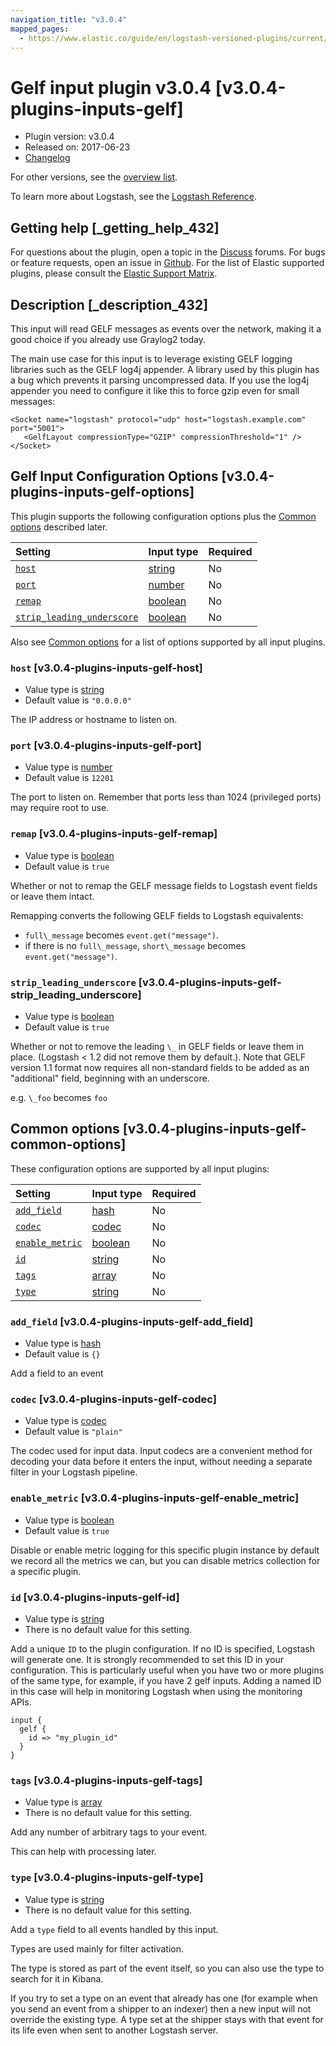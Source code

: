 ```yaml
---
navigation_title: "v3.0.4"
mapped_pages:
  - https://www.elastic.co/guide/en/logstash-versioned-plugins/current/v3.0.4-plugins-inputs-gelf.html
---
```


# Gelf input plugin v3.0.4 [v3.0.4-plugins-inputs-gelf]

* Plugin version: v3.0.4
* Released on: 2017-06-23
* [Changelog](https://github.com/logstash-plugins/logstash-input-gelf/blob/v3.0.4/CHANGELOG.md)

For other versions, see the [overview list](input-gelf-index.md).

To learn more about Logstash, see the [Logstash Reference](https://www.elastic.co/guide/en/logstash/current/index.html).

## Getting help [_getting_help_432]

For questions about the plugin, open a topic in the [Discuss](http://discuss.elastic.co) forums. For bugs or feature requests, open an issue in [Github](https://github.com/logstash-plugins/logstash-input-gelf). For the list of Elastic supported plugins, please consult the [Elastic Support Matrix](https://www.elastic.co/support/matrix#matrix_logstash_plugins).

## Description [_description_432]

This input will read GELF messages as events over the network, making it a good choice if you already use Graylog2 today.

The main use case for this input is to leverage existing GELF logging libraries such as the GELF log4j appender. A library used by this plugin has a bug which prevents it parsing uncompressed data. If you use the log4j appender you need to configure it like this to force gzip even for small messages:

```
<Socket name="logstash" protocol="udp" host="logstash.example.com" port="5001">
   <GelfLayout compressionType="GZIP" compressionThreshold="1" />
</Socket>
```

## Gelf Input Configuration Options [v3.0.4-plugins-inputs-gelf-options]

This plugin supports the following configuration options plus the [Common options](v3-0-4-plugins-inputs-gelf.md#v3.0.4-plugins-inputs-gelf-common-options) described later.

| Setting | Input type | Required |
| :- | :- | :- |
| [`host`](v3-0-4-plugins-inputs-gelf.md#v3.0.4-plugins-inputs-gelf-host) | [string](/lsr/value-types.md#string) | No |
| [`port`](v3-0-4-plugins-inputs-gelf.md#v3.0.4-plugins-inputs-gelf-port) | [number](/lsr/value-types.md#number) | No |
| [`remap`](v3-0-4-plugins-inputs-gelf.md#v3.0.4-plugins-inputs-gelf-remap) | [boolean](/lsr/value-types.md#boolean) | No |
| [`strip_leading_underscore`](v3-0-4-plugins-inputs-gelf.md#v3.0.4-plugins-inputs-gelf-strip_leading_underscore) | [boolean](/lsr/value-types.md#boolean) | No |

Also see [Common options](v3-0-4-plugins-inputs-gelf.md#v3.0.4-plugins-inputs-gelf-common-options) for a list of options supported by all input plugins.

### `host` [v3.0.4-plugins-inputs-gelf-host]

* Value type is [string](/lsr/value-types.md#string)
* Default value is `"0.0.0.0"`

The IP address or hostname to listen on.

### `port` [v3.0.4-plugins-inputs-gelf-port]

* Value type is [number](/lsr/value-types.md#number)
* Default value is `12201`

The port to listen on. Remember that ports less than 1024 (privileged ports) may require root to use.

### `remap` [v3.0.4-plugins-inputs-gelf-remap]

* Value type is [boolean](/lsr/value-types.md#boolean)
* Default value is `true`

Whether or not to remap the GELF message fields to Logstash event fields or leave them intact.

Remapping converts the following GELF fields to Logstash equivalents:

* `full\_message` becomes `event.get("message")`.
* if there is no `full\_message`, `short\_message` becomes `event.get("message")`.

### `strip_leading_underscore` [v3.0.4-plugins-inputs-gelf-strip_leading_underscore]

* Value type is [boolean](/lsr/value-types.md#boolean)
* Default value is `true`

Whether or not to remove the leading `\_` in GELF fields or leave them in place. (Logstash < 1.2 did not remove them by default.). Note that GELF version 1.1 format now requires all non-standard fields to be added as an "additional" field, beginning with an underscore.

e.g. `\_foo` becomes `foo`

## Common options [v3.0.4-plugins-inputs-gelf-common-options]

These configuration options are supported by all input plugins:

| Setting | Input type | Required |
| :- | :- | :- |
| [`add_field`](v3-0-4-plugins-inputs-gelf.md#v3.0.4-plugins-inputs-gelf-add_field) | [hash](/lsr/value-types.md#hash) | No |
| [`codec`](v3-0-4-plugins-inputs-gelf.md#v3.0.4-plugins-inputs-gelf-codec) | [codec](/lsr/value-types.md#codec) | No |
| [`enable_metric`](v3-0-4-plugins-inputs-gelf.md#v3.0.4-plugins-inputs-gelf-enable_metric) | [boolean](/lsr/value-types.md#boolean) | No |
| [`id`](v3-0-4-plugins-inputs-gelf.md#v3.0.4-plugins-inputs-gelf-id) | [string](/lsr/value-types.md#string) | No |
| [`tags`](v3-0-4-plugins-inputs-gelf.md#v3.0.4-plugins-inputs-gelf-tags) | [array](/lsr/value-types.md#array) | No |
| [`type`](v3-0-4-plugins-inputs-gelf.md#v3.0.4-plugins-inputs-gelf-type) | [string](/lsr/value-types.md#string) | No |

### `add_field` [v3.0.4-plugins-inputs-gelf-add_field]

* Value type is [hash](/lsr/value-types.md#hash)
* Default value is `{}`

Add a field to an event

### `codec` [v3.0.4-plugins-inputs-gelf-codec]

* Value type is [codec](/lsr/value-types.md#codec)
* Default value is `"plain"`

The codec used for input data. Input codecs are a convenient method for decoding your data before it enters the input, without needing a separate filter in your Logstash pipeline.

### `enable_metric` [v3.0.4-plugins-inputs-gelf-enable_metric]

* Value type is [boolean](/lsr/value-types.md#boolean)
* Default value is `true`

Disable or enable metric logging for this specific plugin instance by default we record all the metrics we can, but you can disable metrics collection for a specific plugin.

### `id` [v3.0.4-plugins-inputs-gelf-id]

* Value type is [string](/lsr/value-types.md#string)
* There is no default value for this setting.

Add a unique `ID` to the plugin configuration. If no ID is specified, Logstash will generate one. It is strongly recommended to set this ID in your configuration. This is particularly useful when you have two or more plugins of the same type, for example, if you have 2 gelf inputs. Adding a named ID in this case will help in monitoring Logstash when using the monitoring APIs.

```
input {
  gelf {
    id => "my_plugin_id"
  }
}
```

### `tags` [v3.0.4-plugins-inputs-gelf-tags]

* Value type is [array](/lsr/value-types.md#array)
* There is no default value for this setting.

Add any number of arbitrary tags to your event.

This can help with processing later.

### `type` [v3.0.4-plugins-inputs-gelf-type]

* Value type is [string](/lsr/value-types.md#string)
* There is no default value for this setting.

Add a `type` field to all events handled by this input.

Types are used mainly for filter activation.

The type is stored as part of the event itself, so you can also use the type to search for it in Kibana.

If you try to set a type on an event that already has one (for example when you send an event from a shipper to an indexer) then a new input will not override the existing type. A type set at the shipper stays with that event for its life even when sent to another Logstash server.
